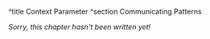 ^title Context Parameter
^section Communicating Patterns

*Sorry, this chapter hasn't been written yet!*
